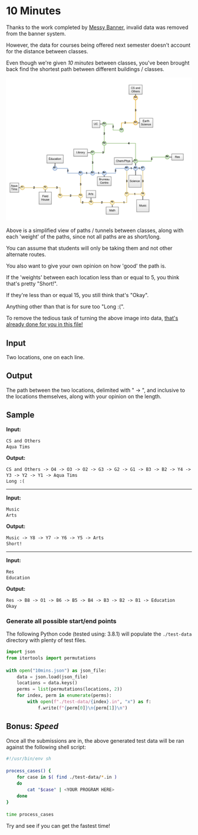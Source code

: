 # 10 Minutes

Thanks to the work completed by [Messy Banner](../../week-02/messybanner.md), invalid data was removed from the banner system.

However, the data for courses being offered next semester doesn't account for the distance between classes.

Even though we're given _10 minutes_ between classes, you've been brought back find the shortest path between different buildings / classes.

![Map of MUN](./map.png)

Above is a simplified view of paths / tunnels between classes, along with each 'weight' of the paths, since not all paths are as short/long.

You can assume that students will only be taking them and not other alternate routes.

You also want to give your own opinion on how 'good' the path is.

If the 'weights' between each location less than or equal to 5, you think that's pretty "Short!".

If they're less than or equal 15, you still think that's "Okay".

Anything other than that is for sure too "Long :(".

To remove the tedious task of turning the above image into data, [that's already done for you in this file!](./10mins.json)

## Input

Two locations, one on each line.

## Output

The path between the two locations, delimited with " -> ", and inclusive to the locations themselves, along with your opinion on the length.

## Sample

**Input:**

```
CS and Others
Aqua Tims
```

**Output:**

```
CS and Others -> O4 -> O3 -> O2 -> G3 -> G2 -> G1 -> B3 -> B2 -> Y4 -> Y3 -> Y2 -> Y1 -> Aqua Tims
Long :(
```

---

**Input:**

```
Music
Arts
```

**Output:**

```
Music -> Y8 -> Y7 -> Y6 -> Y5 -> Arts
Short!
```

---

**Input:**

```
Res
Education
```

**Output:**

```
Res -> B8 -> O1 -> B6 -> B5 -> B4 -> B3 -> B2 -> B1 -> Education
Okay
```

### Generate all possible start/end points

The following Python code (tested using: 3.8.1) will populate the `./test-data` directory with plenty of test files.

```python
import json
from itertools import permutations

with open("10mins.json") as json_file:
    data = json.load(json_file)
    locations = data.keys()
    perms = list(permutations(locations, 2))
    for index, perm in enumerate(perms):
        with open(f"./test-data/{index}.in", "x") as f:
            f.write(f"{perm[0]}\n{perm[1]}\n")
```

## Bonus: *_Speed_*

Once all the submissions are in, the above generated test data will be ran against the following shell script:

```sh
#!/usr/bin/env sh

process_cases() {
    for case in $( find ./test-data/*.in )
    do
        cat "$case" | <YOUR PROGRAM HERE>
    done
}

time process_cases
```

Try and see if you can get the fastest time!
